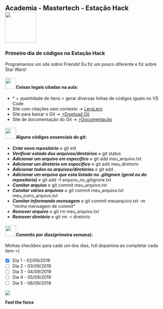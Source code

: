 <nav>
  <h1>Academia - Mastertech - Estação Hack  <img src="https://ftp.mastertech.com.br/Nginx-Fancyindex-Theme/Nginx-Fancyindex-Theme-light/estacao-logo.png"  width="100"  /></h1>
</nav>
  
<h3>Primeiro dia de códigos na Estação Hack </h3>
<p>Programamos um site sobre Friends! Eu fiz um pouco diferente e fiz sobre Star Wars!</p>

<h4><img src="https://media.giphy.com/media/dwDhATtza3TtS/source.gif"  width="35"  />Coisas legais citadas na aula:</h4>

<ul>
  <li> * + quantidade de itens = gerar diversas linhas de códigos iguais no VS Code </li>
  <li> Site com citações sem contexto ->  <a href="https://lerolero.com/" target="_blank">LeroLero</a>
  <li> Site para baixar o Git -> <a href="https://git-scm.com/downloads" target="_blank">>Dowload Git</a> </li>
  <li> Site de documentação do Git -> <a href="https://git-scm.com/doc"target="_blank">>Documentação</a> </li>
</ul>

<h4><img src="https://media.giphy.com/media/dwDhATtza3TtS/source.gif"  width="35"  />Alguns códigos essenciais do git:</h4>

<ul>
  <li><b><i>Criar novo repositório =</i></b> git init</li>
  <li><b><i>Verificar estado dos arquivos/diretórios =</i></b> git status</li>
  <li><b><i>Adicionar um arquivo em específico =</i></b> git add meu_arquivo.txt</li>
  <li><b><i>Adicionar um diretório em específico =</i></b> git add meu_diretorio</li>
  <li><b><i>Adicionar todos os arquivos/diretórios =</i></b> git add . </li>
  <li><b><i>Adicionar um arquivo que esta listado no .gitignore (geral ou do repositório) =</i></b> git add -f arquivo_no_gitignore.txt </li>
  <li><b><i>Comitar arquivo =</i></b> git commit meu_arquivo.txt </li>
  <li><b><i>Comitar vários arquivos =</i></b> git commit meu_arquivo.txt meu_outro_arquivo.txt </li>
  <li><b><i>Comitar informando mensagem =</i></b> git commit meuarquivo.txt -m "minha mensagem de commit"</li>
  <li><b><i>Remover arquivo =</i></b> git rm meu_arquivo.txt </li>
  <li><b><i>Remover diretório =</i></b> git rm -r diretorio</li>
</ul>

<h4><img src="https://media.giphy.com/media/dwDhATtza3TtS/source.gif"  width="35"  />Commits por dias(primeira semana):</h4>

Minhas checkbox para cada um dos dias, full dopamina ao completar cada item =)
  
- [x] Dia 1 - 02/09/2019
- [ ] Dia 2 - 03/09/2019
- [ ] Dia 3 - 04/09/2019
- [ ] Dia 4 - 05/09/2019
- [ ] Dia 5 - 06/09/2019

<footer>
 
<img src="https://media.giphy.com/media/rHR8qP1mC5V3G/source.gif"/>
  
<b>Feel the force</b>
  

</footer>
